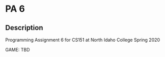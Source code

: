 # PA 6
## Description
 Programming Assignment 6 for CS151 at North Idaho College Spring 2020

 GAME: TBD
